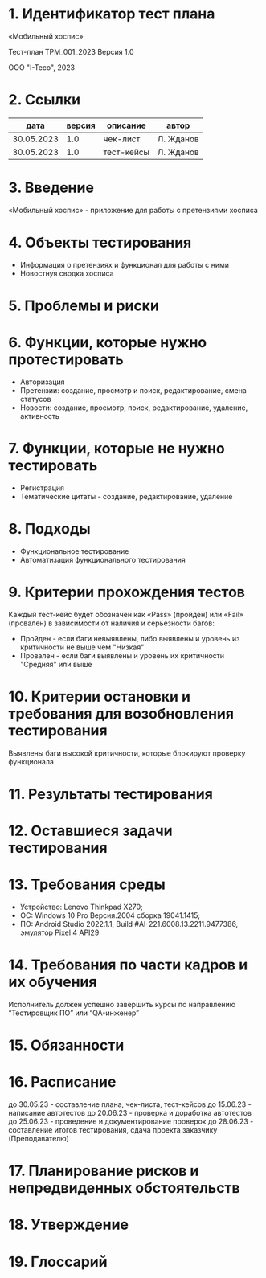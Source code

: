 ﻿# 1. Идентификатор тест плана 


«Мобильный хоспис»


Тест-план TPM_001_2023
Версия 1.0


ООО "I-Teco", 2023


# 2. Ссылки


| дата | версия | описание | автор |
|----------|----------|----------|----------|
| 30.05.2023 | 1.0 | чек-лист | Л. Жданов |
| 30.05.2023 | 1.0 | тест-кейсы | Л. Жданов |


# 3. Введение


«Мобильный хоспис» - приложение для работы с претензиями хосписа


# 4. Объекты тестирования


* Информация о претензиях и функционал для работы с ними
* Новостнуя сводка хосписа


# 5. Проблемы и риски






# 6. Функции, которые нужно протестировать


* Авторизация
* Претензии: создание, просмотр и поиск, редактирование, смена статусов
* Новости: создание, просмотр, поиск, редактирование, удаление, активность


# 7. Функции, которые не нужно тестировать


* Регистрация
* Тематические цитаты - создание, редактирование, удаление


# 8. Подходы


* Функциональное тестирование
* Автоматизация функционального тестирования


# 9. Критерии прохождения тестов


Каждый тест-кейс будет обозначен как «Pass» (пройден) или «Fail» (провален) в зависимости от наличия и серьезности багов:


* Пройден - если баги невыявлены, либо выявлены и уровень из критичности не выше чем "Низкая"
* Провален - если баги выявлены и уровень их критичности "Средняя" или выше


# 10. Критерии остановки и требования для возобновления тестирования


Выявлены баги высокой критичности, которые блокируют проверку функционала


# 11. Результаты тестирования






# 12. Оставшиеся задачи тестирования






# 13. Требования среды


* Устройство: Lenovo Thinkpad X270;
* ОС: Windows 10 Pro Версия.2004 сборка 19041.1415;
* ПО: Android Studio 2022.1.1, Build #AI-221.6008.13.2211.9477386, эмулятор Pixel 4 API29




# 14. Требования по части кадров и их обучения

Исполнитель должен успешно завершить курсы по направлению “Тестировщик ПО” или “QA-инженер”

# 15. Обязанности

# 16. Расписание

до 30.05.23 - составление плана, чек-листа, тест-кейсов
до 15.06.23 - написание автотестов
до 20.06.23 - проверка и доработка автотестов
до 25.06.23 - проведение и документирование проверок
до 28.06.23 - составление итогов тестирования, сдача проекта заказчику (Преподавателю)

# 17. Планирование рисков и непредвиденных обстоятельств

# 18. Утверждение

# 19. Глоссарий